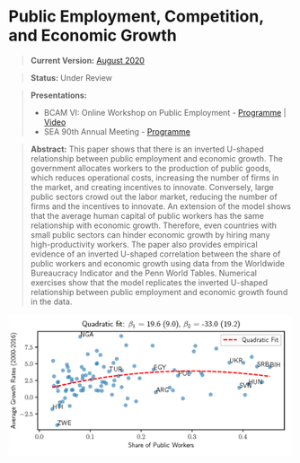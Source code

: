 # Public Employment, Competition, and Economic Growth

> **Current Version:** [August 2020](/_versions/publicEmp_aug20.pdf)

> **Status:** Under Review

> **Presentations:** 
> * BCAM VI: Online Workshop on Public Employment - [Programme](https://drive.google.com/file/d/1OzMC24y94TWHqt22DDnGJ6t5DBsBeiPQ/view) | [Video](https://youtu.be/iSOu-vxjXx0)
> * SEA 90th Annual Meeting - [Programme](https://www.southerneconomic.org/session-details/?conferenceId=6&participantId=20528)

> **Abstract:** This paper shows that there is an inverted U-shaped relationship between public employment and economic growth. The government allocates workers to the production of public goods, which reduces operational costs, increasing the number of firms in the market, and creating incentives to innovate. Conversely, large public sectors crowd out the labor market, reducing the number of firms and the incentives to innovate.  An extension of the model shows that the average human capital of public workers has the same relationship with economic growth. Therefore, even countries with small public sectors can hinder economic growth by hiring many high-productivity workers. The paper also provides empirical evidence of an inverted U-shaped correlation between the share of public workers and economic growth using data from the Worldwide Bureaucracy Indicator and the Penn World Tables. Numerical exercises show that the model replicates the inverted U-shaped relationship between public employment and economic growth found in the data. 

![U-Shape](ushape_wwbi.png "Cross-Country Correlation")

